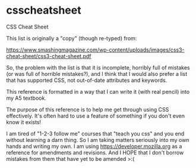 # csscheatsheet
CSS Cheat Sheet

This list is originally a "copy" (though re-typed) from:

https://www.smashingmagazine.com/wp-content/uploads/images/css3-cheat-sheet/css3-cheat-sheet.pdf

So, the problem with the list is that it is incomplete, horribly full of mistakes (or was full of horrible mistakes?), and I think that I would also prefer a list that has supported CSS, not out-of-date attributes and keywords.

This reference is formatted in a way that I can write it (with real pencil) into my A5 textbook.

The purpose of this reference is to help me get through using CSS effectively. It's often hard to use a feature of something if you don't even know it exists!

I am tired of "1-2-3 follow me" courses that "teach you css" and you end without learning a darn thing. So I am taking matters seriously into my own hands and writing my own. I am using
https://developer.mozilla.org
as a reference for amendments and revisions. And I HOPE that I don't borrow mistakes from them that have yet to be amended >:(
